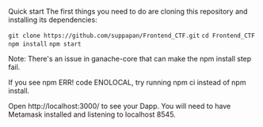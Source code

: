 Quick start
The first things you need to do are cloning this repository and installing its dependencies:

`git clone https://github.com/suppapan/Frontend_CTF.git`
`cd Frontend_CTF`
`npm install`
`npm start`

Note: There's an issue in ganache-core that can make the npm install step fail.

If you see npm ERR! code ENOLOCAL, try running npm ci instead of npm install.

Open http://localhost:3000/ to see your Dapp. You will need to have Metamask installed and listening to localhost 8545.
